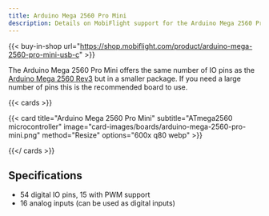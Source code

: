 ```yaml
---
title: Arduino Mega 2560 Pro Mini
description: Details on MobiFlight support for the Arduino Mega 2560 Pro Mini
---
```


{{< buy-in-shop url="https://shop.mobiflight.com/product/arduino-mega-2560-pro-mini-usb-c" >}}

The Arduino Mega 2560 Pro Mini offers the same number of IO pins as the [Arduino Mega 2560 Rev3](../arduino-mega-2560) but in a smaller package. If you need a large number of pins this is the recommended board to use.

{{< cards >}}

{{< card title="Arduino Mega 2560 Pro Mini" subtitle="ATmega2560 microcontroller" image="card-images/boards/arduino-mega-2560-pro-mini.png" method="Resize" options="600x q80 webp" >}}

{{</ cards >}}

## Specifications

- 54 digital IO pins, 15 with PWM support
- 16 analog inputs (can be used as digital inputs)
